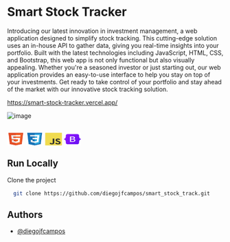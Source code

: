 # Smart Stock Tracker
Introducing our latest innovation in investment management, a web application designed to simplify stock tracking. This cutting-edge solution uses an in-house API to gather data, giving you real-time insights into your portfolio. Built with the latest technologies including JavaScript, HTML, CSS, and Bootstrap, this web app is not only functional but also visually appealing. Whether you're a seasoned investor or just starting out, our web application provides an easy-to-use interface to help you stay on top of your investments. Get ready to take control of your portfolio and stay ahead of the market with our innovative stock tracking solution.

https://smart-stock-tracker.vercel.app/



![image](https://user-images.githubusercontent.com/52011695/217161868-8b10b82b-2934-4585-b0ce-6258a0b0cd4e.png)



<div style="display: inline_block"><br> 
	
  <img align="center" alt="Diego-HTML" height="30" width="40" src="https://raw.githubusercontent.com/devicons/devicon/master/icons/html5/html5-original.svg">
  <img align="center" alt="Diego-CSS" height="30" width="40" src="https://raw.githubusercontent.com/devicons/devicon/master/icons/css3/css3-original.svg">   
  <img align="center" alt="Diego-CSS" height="30" width="40" src="https://raw.githubusercontent.com/devicons/devicon/master/icons/javascript/javascript-original.svg"> 
  <img align="center" alt="Diego-Python" height="30" width="40" src="https://raw.githubusercontent.com/devicons/devicon/master/icons/bootstrap/bootstrap-original.svg">  

</div>

## Run Locally

Clone the project

```bash
  git clone https://github.com/diegojfcampos/smart_stock_track.git
```

## Authors

- [@diegojfcampos](https://www.github.com/diegojfcampos)




